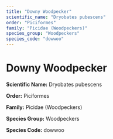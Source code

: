 ```yaml
---
title: "Downy Woodpecker"
scientific_name: "Dryobates pubescens"
order: "Piciformes"
family: "Picidae (Woodpeckers)"
species_group: "Woodpeckers"
species_code: "dowwoo"
---
```


# Downy Woodpecker

**Scientific Name:** Dryobates pubescens

**Order:** Piciformes

**Family:** Picidae (Woodpeckers)

**Species Group:** Woodpeckers

**Species Code:** dowwoo
